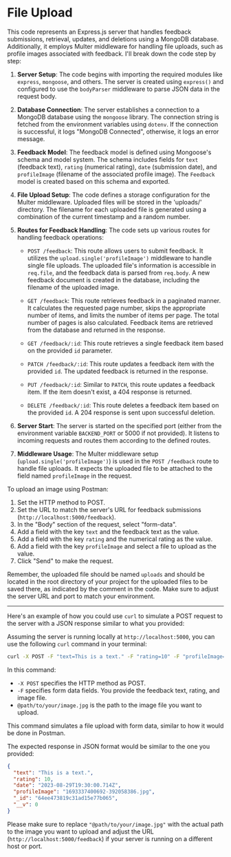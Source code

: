 # File Upload

This code represents an Express.js server that handles feedback submissions, retrieval, updates, and deletions using a MongoDB database. Additionally, it employs Multer middleware for handling file uploads, such as profile images associated with feedback. I'll break down the code step by step:

1. **Server Setup**:
   The code begins with importing the required modules like `express`, `mongoose`, and others. The server is created using `express()` and configured to use the `bodyParser` middleware to parse JSON data in the request body.

2. **Database Connection**:
   The server establishes a connection to a MongoDB database using the `mongoose` library. The connection string is fetched from the environment variables using `dotenv`. If the connection is successful, it logs "MongoDB Connected", otherwise, it logs an error message.

3. **Feedback Model**:
   The feedback model is defined using Mongoose's schema and model system. The schema includes fields for `text` (feedback text), `rating` (numerical rating), `date` (submission date), and `profileImage` (filename of the associated profile image). The `Feedback` model is created based on this schema and exported.

4. **File Upload Setup**:
   The code defines a storage configuration for the Multer middleware. Uploaded files will be stored in the 'uploads/' directory. The filename for each uploaded file is generated using a combination of the current timestamp and a random number.

5. **Routes for Feedback Handling**:
   The code sets up various routes for handling feedback operations:

   - `POST /feedback`: This route allows users to submit feedback. It utilizes the `upload.single('profileImage')` middleware to handle single file uploads. The uploaded file's information is accessible in `req.file`, and the feedback data is parsed from `req.body`. A new feedback document is created in the database, including the filename of the uploaded image.

   - `GET /feedback`: This route retrieves feedback in a paginated manner. It calculates the requested page number, skips the appropriate number of items, and limits the number of items per page. The total number of pages is also calculated. Feedback items are retrieved from the database and returned in the response.

   - `GET /feedback/:id`: This route retrieves a single feedback item based on the provided `id` parameter.

   - `PATCH /feedback/:id`: This route updates a feedback item with the provided `id`. The updated feedback is returned in the response.

   - `PUT /feedback/:id`: Similar to `PATCH`, this route updates a feedback item. If the item doesn't exist, a 404 response is returned.

   - `DELETE /feedback/:id`: This route deletes a feedback item based on the provided `id`. A 204 response is sent upon successful deletion.

6. **Server Start**:
   The server is started on the specified port (either from the environment variable `BACKEND_PORT` or 5000 if not provided). It listens to incoming requests and routes them according to the defined routes.

7. **Middleware Usage**:
   The Multer middleware setup (`upload.single('profileImage')`) is used in the `POST /feedback` route to handle file uploads. It expects the uploaded file to be attached to the field named `profileImage` in the request.

To upload an image using Postman:

1. Set the HTTP method to POST.
2. Set the URL to match the server's URL for feedback submissions (`http://localhost:5000/feedback`).
3. In the "Body" section of the request, select "form-data".
4. Add a field with the key `text` and the feedback text as the value.
5. Add a field with the key `rating` and the numerical rating as the value.
6. Add a field with the key `profileImage` and select a file to upload as the value.
7. Click "Send" to make the request.

Remember, the uploaded file should be named `uploads` and should be located in the root directory of your project for the uploaded files to be saved there, as indicated by the comment in the code. Make sure to adjust the server URL and port to match your environment.

---

Here's an example of how you could use `curl` to simulate a POST request to the server with a JSON response similar to what you provided:

Assuming the server is running locally at `http://localhost:5000`, you can use the following `curl` command in your terminal:

```bash
curl -X POST -F "text=This is a text." -F "rating=10" -F "profileImage=@path/to/your/image.jpg" http://localhost:5000/feedback
```

In this command:

- `-X POST` specifies the HTTP method as POST.
- `-F` specifies form data fields. You provide the feedback text, rating, and image file.
- `@path/to/your/image.jpg` is the path to the image file you want to upload.

This command simulates a file upload with form data, similar to how it would be done in Postman.

The expected response in JSON format would be similar to the one you provided:

```json
{
  "text": "This is a text.",
  "rating": 10,
  "date": "2023-08-29T19:30:00.714Z",
  "profileImage": "1693337400692-392058386.jpg",
  "_id": "64ee473819c31ad15e77b065",
  "__v": 0
}
```

Please make sure to replace `"@path/to/your/image.jpg"` with the actual path to the image you want to upload and adjust the URL (`http://localhost:5000/feedback`) if your server is running on a different host or port.

